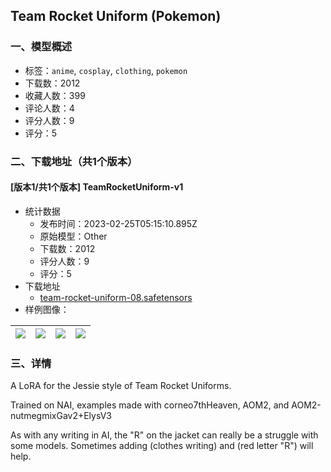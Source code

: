 ## Team Rocket Uniform (Pokemon)
### 一、模型概述

- 标签：`anime`, `cosplay`, `clothing`, `pokemon`
- 下载数：2012
- 收藏人数：399
- 评论人数：4
- 评分人数：9
- 评分：5

### 二、下载地址（共1个版本）

#### [版本1/共1个版本] TeamRocketUniform-v1

- 统计数据
  - 发布时间：2023-02-25T05:15:10.895Z
  - 原始模型：Other
  - 下载数：2012
  - 评分人数：9
  - 评分：5
- 下载地址
  - [team-rocket-uniform-08.safetensors](https://civitai.com/api/download/models/15110)
- 样例图像：

| <img src="https://image.civitai.com/xG1nkqKTMzGDvpLrqFT7WA/bffab182-5fd7-47ed-cc46-d3bb443c2900/width=450/148622.jpeg" /> | <img src="https://image.civitai.com/xG1nkqKTMzGDvpLrqFT7WA/c5b3243f-8894-4030-2adc-5f1dbe08b500/width=450/148630.jpeg" /> | <img src="https://image.civitai.com/xG1nkqKTMzGDvpLrqFT7WA/ed3327c3-f286-4a5d-92ec-a7894105cf00/width=450/148629.jpeg" /> | <img src="https://image.civitai.com/xG1nkqKTMzGDvpLrqFT7WA/76e91e19-6859-40e7-12ff-df84ff332400/width=450/148628.jpeg" /> |
| ---- | ---- | ---- | ---- |


### 三、详情
<p>A LoRA for the Jessie style of Team Rocket Uniforms. </p><p>Trained on NAI, examples made with corneo7thHeaven, AOM2, and AOM2-nutmegmixGav2+ElysV3</p><p>As with any writing in AI, the "R" on the jacket can really be a struggle with some models. Sometimes adding (clothes writing) and (red letter "R") will help.</p>